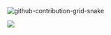![github-contribution-grid-snake](https://user-images.githubusercontent.com/106864876/179424426-29262e35-ab7b-4701-8ce3-8ed7db3d592b.svg)

![](https://camo.githubusercontent.com/b09a1b870158bc5a02e4ec21f452eecc3df6bf8409475a724709b0e39c412a75/68747470733a2f2f6b6f6d617265762e636f6d2f67687076632f3f757365726e616d653d4572656e7a79)
